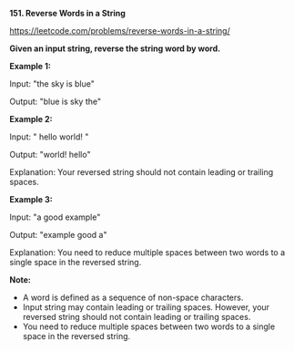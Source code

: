 **151. Reverse Words in a String**

https://leetcode.com/problems/reverse-words-in-a-string/

**Given an input string, reverse the string word by word.**

 

**Example 1:**

Input: "the sky is blue"

Output: "blue is sky the"

**Example 2:**

Input: "  hello world!  "

Output: "world! hello"

Explanation: Your reversed string should not contain leading or trailing spaces.

**Example 3:**

Input: "a good   example"

Output: "example good a"

Explanation: You need to reduce multiple spaces between two words to a single space in the reversed string.
 

**Note:**

- A word is defined as a sequence of non-space characters.
- Input string may contain leading or trailing spaces. However, your reversed string should not contain leading or trailing spaces.
- You need to reduce multiple spaces between two words to a single space in the reversed string.
 